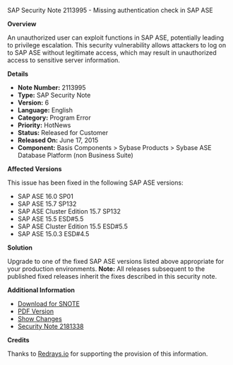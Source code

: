 SAP Security Note 2113995 - Missing authentication check in SAP ASE

**Overview**

An unauthorized user can exploit functions in SAP ASE, potentially leading to privilege escalation. This security vulnerability allows attackers to log on to SAP ASE without legitimate access, which may result in unauthorized access to sensitive server information.

**Details**

- **Note Number:** 2113995
- **Type:** SAP Security Note
- **Version:** 6
- **Language:** English
- **Category:** Program Error
- **Priority:** HotNews
- **Status:** Released for Customer
- **Released On:** June 17, 2015
- **Component:** Basis Components > Sybase Products > Sybase ASE Database Platform (non Business Suite)

**Affected Versions**

This issue has been fixed in the following SAP ASE versions:

- SAP ASE 16.0 SP01
- SAP ASE 15.7 SP132
- SAP ASE Cluster Edition 15.7 SP132
- SAP ASE 15.5 ESD#5.5
- SAP ASE Cluster Edition 15.5 ESD#5.5
- SAP ASE 15.0.3 ESD#4.5

**Solution**

Upgrade to one of the fixed SAP ASE versions listed above appropriate for your production environments. **Note:** All releases subsequent to the published fixed releases inherit the fixes described in this security note.

**Additional Information**

- [Download for SNOTE](https://notesdownloads.sap.com/note/0040000018006922017)
- [PDF Version](https://userapps.support.sap.com/sap/support/sfm/notes/print/0002113995?language=en-US&token=80324717A3E07025A268693EE5AA59D4)
- [Show Changes](https://me.sap.com/notesLatestChanges/0002113995/E/diff)
- [Security Note 2181338](https://me.sap.com/notes/2181338)

**Credits**

Thanks to [Redrays.io](https://redrays.io) for supporting the provision of this information.